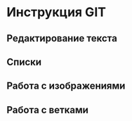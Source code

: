 # Инструкция GIT

## Редактирование текста

## Списки

## Работа с изображениями

## Работа с ветками

